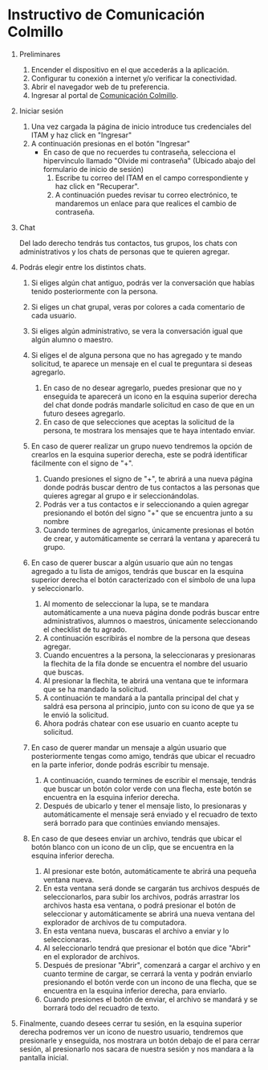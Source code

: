 # Instructivo de Comunicación Colmillo


1. Preliminares
    1. Encender el dispositivo en el que accederás a la aplicación.
    1. Configurar tu conexión a internet y/o verificar la conectividad.
    1. Abrir el navegador web de tu preferencia.
    1. Ingresar al portal de [Comunicación Colmillo](https://pr.to/9Q0PLU/).

1. Iniciar sesión
 
    1. Una vez cargada la página de inicio introduce tus credenciales del ITAM y haz click en  "Ingresar"
    1. A continuación presionas en el botón "Ingresar"
        * En caso de que no recuerdes tu contraseña, selecciona el hipervínculo llamado "Olvide mi contraseña" (Ubicado abajo del formulario de inicio de sesión)
            1. Escribe tu correo del ITAM en el campo correspondiente y haz click en "Recuperar".
            1. A continuación puedes revisar tu correo electrónico, te mandaremos un enlace para que realices el cambio de contraseña.
 
 1. Chat
 
     Del lado derecho tendrás tus contactos, tus grupos, los chats con administrativos y los chats de personas que te quieren agregar.
 
 1. Podrás elegir entre los distintos chats.
    1. Si eliges algún chat antiguo, podrás ver la conversación que habías tenido posteriormente con la persona.
    1. Si eliges un chat grupal, veras por colores a cada comentario de cada usuario.
    1. Si eliges algún administrativo, se vera la conversación igual que algún alumno o maestro.
    1. Si eliges el de alguna persona que no has agregado y te mando solicitud, te aparece un mensaje en el cual te preguntara si deseas agregarlo.
       1. En caso de no desear agregarlo, puedes presionar que no y enseguida te aparecerá un icono en la esquina superior derecha del chat donde podrás mandarle solicitud en caso de que en un futuro desees agregarlo.
       1. En caso de que selecciones que aceptas la solicitud de la persona, te mostrara los mensajes que te haya intentado enviar.
    
    1. En caso de querer realizar un grupo nuevo tendremos la opción de crearlos en la esquina superior derecha, este se podrá identificar fácilmente con el signo de "+".
       1. Cuando presiones el signo de "+", te abrirá a una nueva página donde podrás buscar dentro de tus contactos a las personas que quieres agregar al grupo e ir seleccionándolas.
       1. Podrás ver a tus contactos e ir seleccionando a quien agregar presionando el botón del signo "+" que se encuentra junto a su nombre
       1. Cuando termines de agregarlos, únicamente presionas el botón de crear, y automáticamente se cerrará la ventana y aparecerá tu grupo.
    
    1. En caso de querer buscar a algún usuario que aún no tengas agregado a tu lista de amigos, tendrás que buscar en la esquina superior derecha el botón caracterizado con el símbolo de una lupa y seleccionarlo.
       1. Al momento de seleccionar la lupa, se te mandara automáticamente a una nueva página donde podrás buscar entre administrativos, alumnos o maestros, únicamente seleccionando el checklist de tu agrado.
       1. A continuación escribirás el nombre de la persona que deseas agregar.
       1. Cuando encuentres a la persona, la seleccionaras y presionaras la flechita de la fila donde se encuentra el nombre del usuario que buscas.
       1. Al presionar la flechita, te abrirá una ventana que te informara que se ha mandado la solicitud.
       1. A continuación te mandará a la pantalla principal del chat y saldrá esa persona al principio, junto con su icono de que ya se le envió la solicitud.
       1. Ahora podrás chatear con ese usuario en cuanto acepte tu solicitud.
    
    1. En caso de querer mandar un mensaje a algún usuario que posteriormente tengas como amigo, tendrás que ubicar el recuadro en la parte inferior, donde podrás escribir tu mensaje.
       1. A continuación, cuando termines de escribir el mensaje, tendrás que buscar un botón color verde con una flecha, este botón se encuentra en la esquina inferior derecha.
       1. Después de ubicarlo y tener el mensaje listo, lo presionaras y automáticamente el mensaje será enviado y el recuadro de texto será borrado para que continúes enviando mensajes.
    
    1. En caso de que desees enviar un archivo, tendrás que ubicar el botón blanco con un icono de un clip, que se encuentra en la esquina inferior derecha.
       1. Al presionar este botón, automáticamente te abrirá una pequeña ventana nueva.
       1. En esta ventana será donde se cargarán tus archivos después de seleccionarlos, para subir los archivos, podrás arrastrar los archivos hasta esa ventana, o podrá presionar el botón de seleccionar y automáticamente se abrirá una nueva ventana del explorador de archivos de tu computadora.
       1. En esta ventana nueva, buscaras el archivo a enviar y lo seleccionaras.
       1. Al seleccionarlo tendrá que presionar el botón que dice "Abrir" en el explorador de archivos.
       1. Después de presionar "Abrir", comenzará a cargar el archivo y en cuanto termine de cargar, se cerrará la venta y podrán enviarlo presionando el botón verde con un incono de una flecha, que se encuentra en la esquina inferior derecha, para enviarlo.
       1. Cuando presiones el botón de enviar, el archivo se mandará y se borrará todo del recuadro de texto.
 
 1. Finalmente, cuando desees cerrar tu sesión, en la esquina superior derecha podremos ver un icono de nuestro usuario, tendremos que presionarle y enseguida, nos mostrara un botón debajo de el para cerrar sesión, al presionarlo nos sacara de nuestra sesión y nos mandara a la pantalla inicial.
      

